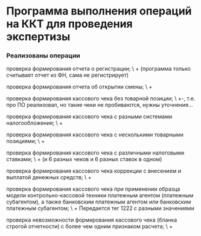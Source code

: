 # Программа выполнения операций на ККТ для проведения экспертизы

### Реализованы операции

проверка формирования отчета о регистрации; \\ + (программа только считывает отчет из ФН, 
сама не регистрирует)

проверка формирования отчета об открытии смены; \\ +

проверка формирования кассового чека без товарной позиции; \\ +\-, т.е. про ПО реализовал, 
но такие чеки не пробиваются, нужны уточнения…

проверка формирования кассового чека с разными системами налогообложения; \\ +

проверка формирования кассового чека с несколькими товарными позициями; \\ +

проверка формирования кассового чека с различными налоговыми ставками; \\ + (и 6 разных чеков 
и 6 разных ставок в одном)

проверка формирования кассового чека коррекции с внесением и выплатой денежных средств; \\ +

проверка формирования кассового чека при применении образца модели контрольно-кассовой 
техники платежным агентом (платежным субагентом), а также банковским платежным 
агентом или банковским платежным субагентом; \\ + Передается тег 1222 с разными значениями

проверка невозможности формирования кассового чека (бланка строгой отчетности) с 
более чем одним признаком расчета; \\ +